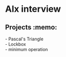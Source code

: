 <h1> Alx interview</h1>
<h2> Projects :memo: </h2>
- Pascal's Triangle <br>
- Lockbox<br>
- minimum operation